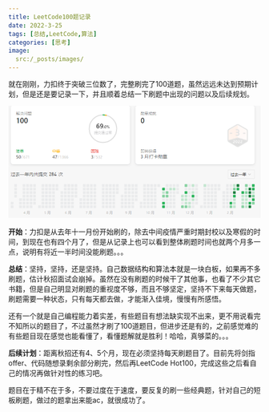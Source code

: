 ```yaml
---
title: LeetCode100题记录
date: 2022-3-25
tags: [总结,LeetCode,算法]
categories: [思考]
image:
  src:/_posts/images/
---
```


就在刚刚，力扣终于突破三位数了，完整刷完了100道题，虽然远远未达到预期计划，但是还是要记录一下，并且顺着总结一下刷题中出现的问题以及后续规划。

![LeetCode100](/_posts/images/微信图片_20220325212943.png)

**开始**：力扣是从去年十一月份开始刷的，除去中间疫情严重时期封校以及寒假的时间，到现在也有四个月了，但是从记录上也可以看到整体刷题时间也就两个月多一点，说明有将近一半时间没能刷题。。。

**总结**：坚持，坚持，还是坚持。自己数据结构和算法本就是一块白板，如果再不多刷题，估计秋招面试会崩掉。虽然在没有刷题的时候干了其他事，也看了不少其它书籍，但是自己明显对刷题的重视度不够，而且不够坚定，坚持不下来每天做题，刷题需要一种状态，只有每天都去做，才能渐入佳境，慢慢有所感悟。

还有一个就是自己编程能力着实差，有些题目有想法缺实现不出来，更不用说看完不知所以的题目了，不过虽然才刷了100道题目，但进步还是有的，之前感觉难的有些题目现在感觉也能看懂了，看懂题解就是胜利！哈哈，真够菜的。。。

**后续计划**：距离秋招还有4、5个月，现在必须坚持每天刷题目了。目前先将剑指offer、代码随想录剩余部分刷完，然后再LeetCode Hot100，完成这些之后看自己的情况再做针对性的练习吧。

题目在于精不在于多，不要过度在于速度，要反复的刷一些经典题，针对自己的短板刷题，做过的题拿出来能ac，就很成功了。

